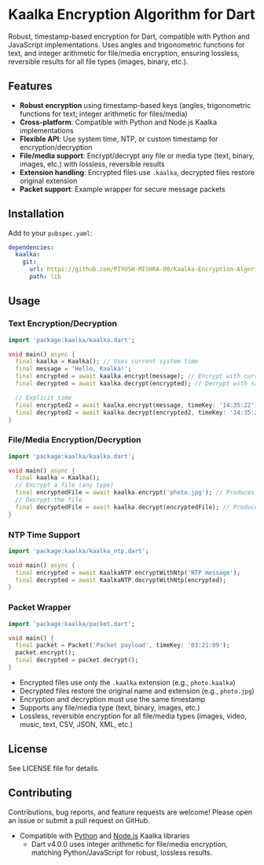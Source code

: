 

# Kaalka Encryption Algorithm for Dart

Robust, timestamp-based encryption for Dart, compatible with Python and JavaScript implementations. Uses angles and trigonometric functions for text, and integer arithmetic for file/media encryption, ensuring lossless, reversible results for all file types (images, binary, etc.).

## Features
- **Robust encryption** using timestamp-based keys (angles, trigonometric functions for text; integer arithmetic for files/media)
- **Cross-platform**: Compatible with Python and Node.js Kaalka implementations
- **Flexible API**: Use system time, NTP, or custom timestamp for encryption/decryption
- **File/media support**: Encrypt/decrypt any file or media type (text, binary, images, etc.) with lossless, reversible results
- **Extension handling**: Encrypted files use `.kaalka`, decrypted files restore original extension
- **Packet support**: Example wrapper for secure message packets

## Installation
Add to your `pubspec.yaml`:

```yaml
dependencies:
  kaalka:
    git:
      url: https://github.com/PIYUSH-MISHRA-00/Kaalka-Encryption-Algorithm.git
      path: lib
```

## Usage

### Text Encryption/Decryption
```dart
import 'package:kaalka/kaalka.dart';

void main() async {
  final kaalka = Kaalka(); // Uses current system time
  final message = 'Hello, Kaalka!';
  final encrypted = await kaalka.encrypt(message); // Encrypt with current time
  final decrypted = await kaalka.decrypt(encrypted); // Decrypt with same time

  // Explicit time
  final encrypted2 = await kaalka.encrypt(message, timeKey: '14:35:22');
  final decrypted2 = await kaalka.decrypt(encrypted2, timeKey: '14:35:22');
}
```

### File/Media Encryption/Decryption
```dart
import 'package:kaalka/kaalka.dart';

void main() async {
  final kaalka = Kaalka();
  // Encrypt a file (any type)
  final encryptedFile = await kaalka.encrypt('photo.jpg'); // Produces photo.kaalka
  // Decrypt the file
  final decryptedFile = await kaalka.decrypt(encryptedFile); // Produces photo.jpg
}
```

### NTP Time Support
```dart
import 'package:kaalka/kaalka_ntp.dart';

void main() async {
  final encrypted = await KaalkaNTP.encryptWithNtp('NTP message');
  final decrypted = await KaalkaNTP.decryptWithNtp(encrypted);
}
```

### Packet Wrapper
```dart
import 'package:kaalka/packet.dart';

void main() {
  final packet = Packet('Packet payload', timeKey: '03:21:09');
  packet.encrypt();
  final decrypted = packet.decrypt();
}
```

- Encrypted files use only the `.kaalka` extension (e.g., `photo.kaalka`)
- Decrypted files restore the original name and extension (e.g., `photo.jpg`)
- Encryption and decryption must use the same timestamp
- Supports any file/media type (text, binary, images, etc.)
- Lossless, reversible encryption for all file/media types (images, video, music, text, CSV, JSON, XML, etc.)

## License
See LICENSE file for details.

## Contributing
Contributions, bug reports, and feature requests are welcome! Please open an issue or submit a pull request on GitHub.
- Compatible with [Python](https://github.com/PIYUSH-MISHRA-00/Kaalka-Encryption-Algorithm) and [Node.js](https://github.com/PIYUSH-MISHRA-00/Kaalka-Encryption-Algorithm) Kaalka libraries
  - Dart v4.0.0 uses integer arithmetic for file/media encryption, matching Python/JavaScript for robust, lossless results.
